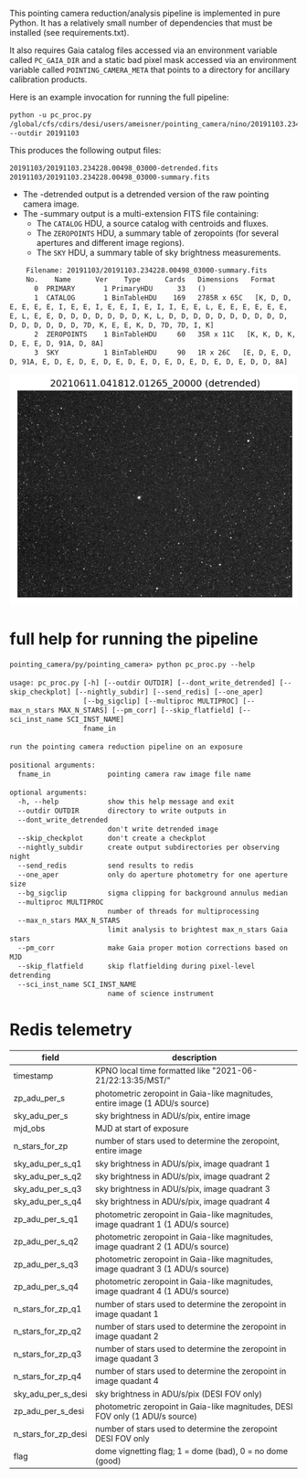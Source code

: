 This pointing camera reduction/analysis pipeline is implemented in pure Python. It has a relatively small number of dependencies that must be installed (see requirements.txt).

It also requires Gaia catalog files accessed via an environment variable called `PC_GAIA_DIR` and a static bad pixel mask accessed via an environment variable called `POINTING_CAMERA_META` that points to a directory for ancillary calibration products.

Here is an example invocation for running the full pipeline:

    python -u pc_proc.py /global/cfs/cdirs/desi/users/ameisner/pointing_camera/nino/20191103.234228.00498_03000.fits --outdir 20191103

This produces the following output files:

    20191103/20191103.234228.00498_03000-detrended.fits
    20191103/20191103.234228.00498_03000-summary.fits

* The -detrended output is a detrended version of the raw pointing camera image.
* The -summary output is a multi-extension FITS file containing:
  * The `CATALOG` HDU, a source catalog with centroids and fluxes.
  * The `ZEROPOINTS` HDU, a summary table of zeropoints (for several apertures and different image regions).
  * The `SKY` HDU, a summary table of sky brightness measurements.

```
    Filename: 20191103/20191103.234228.00498_03000-summary.fits
    No.    Name      Ver    Type      Cards   Dimensions   Format
      0  PRIMARY       1 PrimaryHDU      33   ()
      1  CATALOG       1 BinTableHDU    169   2785R x 65C   [K, D, D, E, E, E, E, I, E, E, I, E, E, I, E, I, I, E, E, L, E, E, E, E, E, E, E, L, E, E, D, D, D, D, D, D, D, K, L, D, D, D, D, D, D, D, D, D, D, D, D, D, D, D, D, 7D, K, E, E, K, D, 7D, 7D, I, K]
      2  ZEROPOINTS    1 BinTableHDU     60   35R x 11C   [K, K, D, K, D, E, E, D, 91A, D, 8A]
      3  SKY           1 BinTableHDU     90   1R x 26C   [E, D, E, D, D, 91A, E, D, E, D, E, D, E, D, E, D, E, D, E, D, E, D, E, D, D, 8A]
```

![detrending example](static/pointing_camera-raw_detrended.gif)

# full help for running the pipeline

    pointing_camera/py/pointing_camera> python pc_proc.py --help

    usage: pc_proc.py [-h] [--outdir OUTDIR] [--dont_write_detrended] [--skip_checkplot] [--nightly_subdir] [--send_redis] [--one_aper]
                      [--bg_sigclip] [--multiproc MULTIPROC] [--max_n_stars MAX_N_STARS] [--pm_corr] [--skip_flatfield] [--sci_inst_name SCI_INST_NAME]
                      fname_in

    run the pointing camera reduction pipeline on an exposure

    positional arguments:
      fname_in              pointing camera raw image file name

    optional arguments:
      -h, --help            show this help message and exit
      --outdir OUTDIR       directory to write outputs in
      --dont_write_detrended
                            don't write detrended image
      --skip_checkplot      don't create a checkplot
      --nightly_subdir      create output subdirectories per observing night
      --send_redis          send results to redis
      --one_aper            only do aperture photometry for one aperture size
      --bg_sigclip          sigma clipping for background annulus median
      --multiproc MULTIPROC
                            number of threads for multiprocessing
      --max_n_stars MAX_N_STARS
                            limit analysis to brightest max_n_stars Gaia stars
      --pm_corr             make Gaia proper motion corrections based on MJD
      --skip_flatfield      skip flatfielding during pixel-level detrending
      --sci_inst_name SCI_INST_NAME
                            name of science instrument

# Redis telemetry

| field                | description |
| -------------------- | ----------- |
| timestamp            | KPNO local time formatted like "2021-06-21/22:13:35/MST/"                        |
| zp_adu_per_s         | photometric zeropoint in Gaia-like magnitudes, entire image (1 ADU/s source)     |
| sky_adu_per_s        | sky brightness in ADU/s/pix, entire image                                        |
| mjd_obs              | MJD at start of exposure                                                         |
| n_stars_for_zp       | number of stars used to determine the zeropoint, entire image                    |
| sky_adu_per_s_q1     | sky brightness in ADU/s/pix, image quadrant 1                                    |
| sky_adu_per_s_q2     | sky brightness in ADU/s/pix, image quadrant 2                                    |
| sky_adu_per_s_q3     | sky brightness in ADU/s/pix, image quadrant 3                                    |
| sky_adu_per_s_q4     | sky brightness in ADU/s/pix, image quadrant 4                                    |
| zp_adu_per_s_q1      | photometric zeropoint in Gaia-like magnitudes, image quadrant 1 (1 ADU/s source) |
| zp_adu_per_s_q2      | photometric zeropoint in Gaia-like magnitudes, image quadrant 2 (1 ADU/s source) |
| zp_adu_per_s_q3      | photometric zeropoint in Gaia-like magnitudes, image quadrant 3 (1 ADU/s source) |
| zp_adu_per_s_q4      | photometric zeropoint in Gaia-like magnitudes, image quadrant 4 (1 ADU/s source) |
| n_stars_for_zp_q1    | number of stars used to determine the zeropoint in image quadant 1               |
| n_stars_for_zp_q2    | number of stars used to determine the zeropoint in image quadant 2               |
| n_stars_for_zp_q3    | number of stars used to determine the zeropoint in image quadant 3               |
| n_stars_for_zp_q4    | number of stars used to determine the zeropoint in image quadant 4               |
| sky_adu_per_s_desi   | sky brightness in ADU/s/pix (DESI FOV only)                                      |
| zp_adu_per_s_desi    | photometric zeropoint in Gaia-like magnitudes, DESI FOV only (1 ADU/s source)    |
| n_stars_for_zp_desi  | number of stars used to determine the zeropoint DESI FOV only                    |
| flag                 | dome vignetting flag; 1 = dome (bad), 0 = no dome (good)                         |
